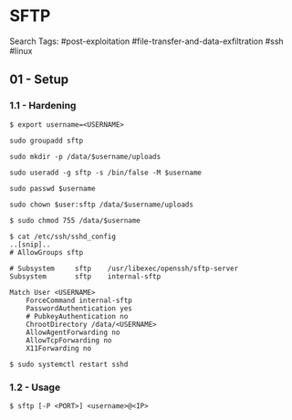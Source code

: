# SFTP

Search Tags: #post-exploitation #file-transfer-and-data-exfiltration #ssh #linux

## 01 - Setup

### 1.1 - Hardening

```
$ export username=<USERNAME>

sudo groupadd sftp

sudo mkdir -p /data/$username/uploads

sudo useradd -g sftp -s /bin/false -M $username

sudo passwd $username

sudo chown $user:sftp /data/$username/uploads

$ sudo chmod 755 /data/$username
```

```
$ cat /etc/ssh/sshd_config
..[snip]..
# AllowGroups sftp

# Subsystem     sftp    /usr/libexec/openssh/sftp-server
Subsystem       sftp    internal-sftp

Match User <USERNAME>
	ForceCommand internal-sftp
	PasswordAuthentication yes
	# PubkeyAuthentication no
	ChrootDirectory /data/<USERNAME>
	AllowAgentForwarding no
	AllowTcpForwarding no
	X11Forwarding no
```

`$ sudo systemctl restart sshd`

### 1.2 - Usage

`$ sftp [-P <PORT>] <username>@<IP>`